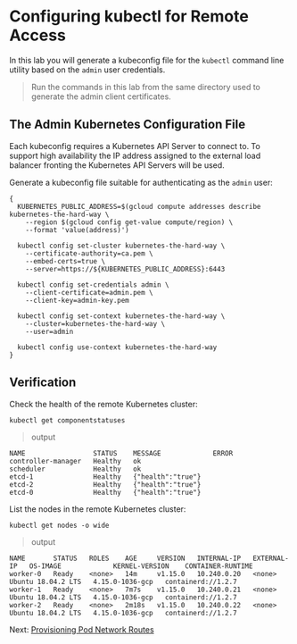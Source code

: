 # Configuring kubectl for Remote Access

In this lab you will generate a kubeconfig file for the `kubectl` command line utility based on the `admin` user credentials.

> Run the commands in this lab from the same directory used to generate the admin client certificates.

## The Admin Kubernetes Configuration File

Each kubeconfig requires a Kubernetes API Server to connect to. To support high availability the IP address assigned to the external load balancer fronting the Kubernetes API Servers will be used.

Generate a kubeconfig file suitable for authenticating as the `admin` user:

```
{
  KUBERNETES_PUBLIC_ADDRESS=$(gcloud compute addresses describe kubernetes-the-hard-way \
    --region $(gcloud config get-value compute/region) \
    --format 'value(address)')

  kubectl config set-cluster kubernetes-the-hard-way \
    --certificate-authority=ca.pem \
    --embed-certs=true \
    --server=https://${KUBERNETES_PUBLIC_ADDRESS}:6443

  kubectl config set-credentials admin \
    --client-certificate=admin.pem \
    --client-key=admin-key.pem

  kubectl config set-context kubernetes-the-hard-way \
    --cluster=kubernetes-the-hard-way \
    --user=admin

  kubectl config use-context kubernetes-the-hard-way
}
```

## Verification

Check the health of the remote Kubernetes cluster:

```
kubectl get componentstatuses
```

> output

```
NAME                 STATUS    MESSAGE             ERROR
controller-manager   Healthy   ok
scheduler            Healthy   ok
etcd-1               Healthy   {"health":"true"}
etcd-2               Healthy   {"health":"true"}
etcd-0               Healthy   {"health":"true"}
```

List the nodes in the remote Kubernetes cluster:

```
kubectl get nodes -o wide
```

> output

```
NAME       STATUS   ROLES    AGE     VERSION   INTERNAL-IP   EXTERNAL-IP   OS-IMAGE             KERNEL-VERSION    CONTAINER-RUNTIME
worker-0   Ready    <none>   14m     v1.15.0   10.240.0.20   <none>        Ubuntu 18.04.2 LTS   4.15.0-1036-gcp   containerd://1.2.7
worker-1   Ready    <none>   7m7s    v1.15.0   10.240.0.21   <none>        Ubuntu 18.04.2 LTS   4.15.0-1036-gcp   containerd://1.2.7
worker-2   Ready    <none>   2m18s   v1.15.0   10.240.0.22   <none>        Ubuntu 18.04.2 LTS   4.15.0-1036-gcp   containerd://1.2.7
```

Next: [Provisioning Pod Network Routes](11-pod-network-routes.md)
